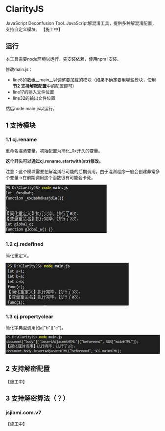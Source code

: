 # ClarityJS
JavaScript Deconfusion Tool.
JavaScript解混淆工具，提供多种解混淆配置，支持自定义模块。
【施工中】

## 运行

本工具需要node环境以运行。先安装依赖，使用npm i安装。

修改main.js：

- line8的数组__main__以调整要加载的模块（如果不确定要用哪些模块，使用**节2 支持解密配置**中的配置即可）
- line17的输入文件位置
- line32的输出文件位置

然后node main.js以运行。

## 1 支持模块

### 1.1 cj.rename

重命名混淆变量，初始配置为简化_0x开头的变量。

**这个开头可以通过cj.rename.startwith(str)修改。**

注意：这个模块需要在解混淆尽可能的后期调用。由于混淆程序一般会创建非常多个变量->在前期调用这个函数很有可能会卡死。

![alt text](images/1.png)

### 1.2 cj.redefined

简化重定义。

![alt text](images/2.png)

### 1.3 cj.propertyclear

简化字典型调用如a["b"]["c"]。

![alt text](images/3.png)

## 2 支持解密配置

【施工中】

## 3 支持解密算法（？）

### jsjiami.com.v7

【施工中】